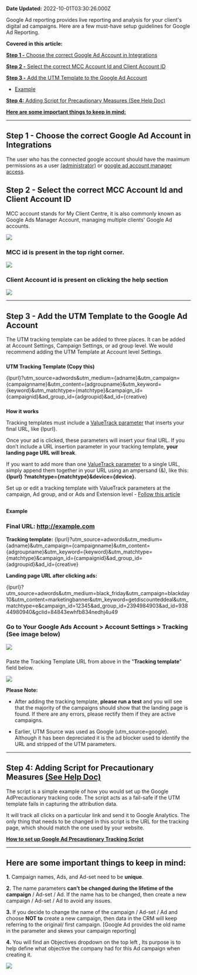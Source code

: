 **Date Updated:** 2022-10-01T03:30:26.000Z

Google Ad reporting provides live reporting and analysis for your client's digital ad campaigns. Here are a few must-have setup guidelines for Google Ad Reporting.

  
**Covered in this article:**

[**Step 1 -** Choose the correct Google Ad Account in Integrations](#Step-1---Choose-the-correct-Google-Ad-Account-in-Integrations)

[**Step 2 -** Select the correct MCC Account Id and Client Account ID](#Step-2---Select-the-correct-MCC-Account-Id-and-Client-Account-ID)

[**Step 3 -** Add the UTM Template to the Google Ad Account ](#Step-3---Add-the-UTM-Template-to-the-Google-Ad-Account%C2%A0)

* [Example](#Example)

[**Step 4:** Adding Script for Precautionary Measures (See Help Doc)](#Step-4%3A-Adding-Script-for-Precautionary-Measures-%28See-Help-Doc%29)

  
[**Here are some important things to keep in mind:**](#Few-Important-things%C2%A0)

  
---

## **Step 1 - Choose the correct Google Ad Account in Integrations**

The user who has the connected google account should have the maximum permissions as a user [(administrator)](https://support.google.com/admanager/answer/177403) or [google ad account manager access](https://support.google.com/google-ads/answer/6139186#MCC%5Finvite).
  
  
## **Step 2 - Select the correct MCC Account Id and Client Account ID**

MCC account stands for My Client Centre, it is also commonly known as Google Ads Manager Account, managing multiple clients' Google Ad accounts.

  
![](https://s3.amazonaws.com/cdn.freshdesk.com/data/helpdesk/attachments/production/48241723515/original/cpKfLamkhGxOwB2benWY2aBbeModkz311w.png?1659031538)

###   

### **MCC id is present in the top right corner.**

![](https://s3.amazonaws.com/cdn.freshdesk.com/data/helpdesk/attachments/production/48248202783/original/2kB4rlhnXyUOvhwIOf5AADT7gZ7J91IbsQ.png?1661885519)
  
  
### **Client Account id is present on clicking the help section**

![](https://s3.amazonaws.com/cdn.freshdesk.com/data/helpdesk/attachments/production/48241724794/original/41FtCevRGsKvW2aJupKjPEfYRnjb_h9fcA.png?1659031996)
  
  
---

## **Step 3 - Add the UTM Template to the Google Ad Account** 

The UTM tracking template can be added to three places. It can be added at Account Settings, Campaign Settings, or ad group level. We would recommend adding the UTM Template at Account level Settings. 

###   
**UTM Tracking Template (Copy this)**

{lpurl}?utm\_source=adwords&utm\_medium={adname}&utm\_campaign={campaignname}&utm\_content={adgroupname}&utm\_keyword={keyword}&utm\_matchtype={matchtype}&campaign\_id={campaignid}&ad\_group\_id={adgroupid}&ad\_id={creative}

  
###   
**How it works**

Tracking templates must include a [ValueTrack parameter](https://support.google.com/google-ads/answer/6305348?hl=en#urlinsertion) that inserts your final URL, like {lpurl}. 

  
Once your ad is clicked, these parameters will insert your final URL. If you don’t include a URL insertion parameter in your tracking template, **your landing page URL will break**.

  
If you want to add more than one [ValueTrack parameter](https://support.google.com/google-ads/answer/6305348?hl=en#urlinsertion) to a single URL, simply append them together in your URL using an ampersand (&), like this: **{lpurl}** **?matchtype={matchtype}&device={device}.**

  
Set up or edit a tracking template with ValueTrack parameters at the campaign, Ad group, and or Ads and Extension level - [Follow this article](https://support.google.com/google-ads/answer/6305348?hl=en#zippy=%2Cset-up-or-edit-a-tracking-template-with-valuetrack-parameters-at-the-ad-group-level%2Cset-up-or-edit-a-tracking-template-with-valuetrack-parameters-at-the-ads-extensions-level%2Cfinal-url-tracking-template-or-custom-parameter%2Cset-up-or-edit-a-tracking-template-with-valuetrack-parameters-at-the-sitelink-level)[](https://support.google.com/google-ads/answer/6305348?hl=en#zippy=%2Cset-up-or-edit-a-tracking-template-with-valuetrack-parameters-at-the-ad-group-level%2Cset-up-or-edit-a-tracking-template-with-valuetrack-parameters-at-the-ads-extensions-level%2Cfinal-url-tracking-template-or-custom-parameter%2Cset-up-or-edit-a-tracking-template-with-valuetrack-parameters-at-the-sitelink-level)

##   
**Example**

### **Final URL:** <http://example.com>

  
**Tracking template:** {lpurl}?utm\_source=adwords&utm\_medium={adname}&utm\_campaign={campaignname}&utm\_content={adgroupname}&utm\_keyword={keyword}&utm\_matchtype={matchtype}&campaign\_id={campaignid}&ad\_group\_id={adgroupid}&ad\_id={creative}
  
  
**Landing page URL after clicking ads:** 

{lpurl}?utm\_source=adwords&utm\_medium=black\_friday&utm\_campaign=blackday10&utm\_content=marketingbanner&utm\_keyword=getdiscounteddeal&utm\_matchtype=e&campaign\_id=12345&ad\_group\_id=2394984903&ad\_id=93844980940&gclid=84843ewhfb834nedhj4u49

### [ ](http://example.com?utm%5Fsource=adwords&utm%5Fmedium={AgencyBlackFriday})

### [](https://support.google.com/google-ads/answer/6305348?hl=en#zippy=%2Cset-up-or-edit-a-tracking-template-with-valuetrack-parameters-at-the-ad-group-level%2Cset-up-or-edit-a-tracking-template-with-valuetrack-parameters-at-the-ads-extensions-level%2Cfinal-url-tracking-template-or-custom-parameter%2Cset-up-or-edit-a-tracking-template-with-valuetrack-parameters-at-the-sitelink-level)**[](https://support.google.com/google-ads/answer/6305348?hl=en#zippy=%2Cset-up-or-edit-a-tracking-template-with-valuetrack-parameters-at-the-ad-group-level%2Cset-up-or-edit-a-tracking-template-with-valuetrack-parameters-at-the-ads-extensions-level%2Cfinal-url-tracking-template-or-custom-parameter%2Cset-up-or-edit-a-tracking-template-with-valuetrack-parameters-at-the-sitelink-level)**

### Go to Your **Google Ads Account** \> **Account Settings** \> **Tracking** (See image below)

![](https://s3.amazonaws.com/cdn.freshdesk.com/data/helpdesk/attachments/production/48241751601/original/EXs2wVlSlNDgpnZygMVfKqT4A5Kzxz5wAw.png?1659042898)

  
###   
Paste the Tracking Template URL from above in the "**Tracking template**" field below.

![](https://s3.amazonaws.com/cdn.freshdesk.com/data/helpdesk/attachments/production/48241751703/original/FzN2NCdQqsIInlAJVnvV2WbbdMb1WoWbRA.png?1659042970)

  
**Please Note:**

- After adding the tracking template, **please run a test** and you will see that the majority of the campaigns should show that the landing page is found. If there are any errors, please rectify them if they are active campaigns.  
  
- Earlier, UTM Source was used as Google (utm_source=google). Although it has been depreciated it is the ad blocker used to identify the URL and stripped of the UTM parameters.
  
  
---

## **Step 4: Adding Script for Precautionary Measures [(See Help Doc)](https://help.gohighlevel.com/en/support/solutions/articles/48001219356)**

The script is a simple example of how you would set up the Google AdPrecautionary tracking code. The script acts as a fail-safe if the UTM template fails in capturing the attribution data. 

  
It will track all clicks on a particular link and send it to Google Analytics. The only thing that needs to be changed in this script is the URL for the tracking page, which should match the one used by your website.

  
[**How to set up Google Ad Precautionary Tracking Script**](https://help.gohighlevel.com/en/support/solutions/articles/48001219356)
  
  
---

## **Here are some important things to keep in mind:**

  
**1.** Campaign names, Ads, and Ad-set need to be **unique**.  
  
**2.** The name parameters **can’t be changed during the lifetime of the campaign** / Ad-set / Ad. If the name has to be changed, then create a new campaign / Ad-set / Ad to avoid any issues.  
  
**3.** If you decide to change the name of the campaign / Ad-set / Ad and choose **NOT to** create a new campaign, then data in the CRM will keep referring to the original/ first campaign. [Google Ad provides the old name in the parameter and skews your campaign reporting]

**4.** You will find an Objectives dropdown on the top left , Its purpose is to help define what objective the company had for this Ad campaign when creating it. 

**![](https://s3.amazonaws.com/cdn.freshdesk.com/data/helpdesk/attachments/production/48249248484/original/BVS_7NnRNEQp3b4qJgSWEcs3kymdNOhDkw.png?1662394187)**
  
  